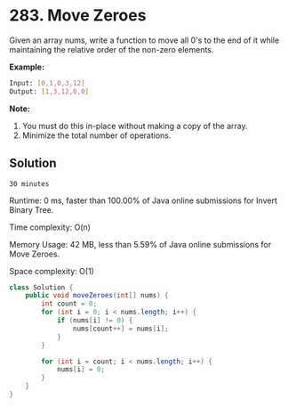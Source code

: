 # 283. Move Zeroes

Given an array nums, write a function to move all 0's to the end of it while maintaining the relative order of the non-zero elements.

**Example:**

```bash
Input: [0,1,0,3,12]
Output: [1,3,12,0,0]
```

**Note:**

1. You must do this in-place without making a copy of the array.
2. Minimize the total number of operations.

## Solution

`30 minutes`

Runtime: 0 ms, faster than 100.00% of Java online submissions for Invert Binary Tree.

Time complexity: O(n)

Memory Usage: 42 MB, less than 5.59% of Java online submissions for Move Zeroes.

Space complexity: O(1)

```java
class Solution {
    public void moveZeroes(int[] nums) {
        int count = 0;
        for (int i = 0; i < nums.length; i++) {
            if (nums[i] != 0) {
                nums[count++] = nums[i];
            }
        }

        for (int i = count; i < nums.length; i++) {
            nums[i] = 0;
        }
    }
}
```